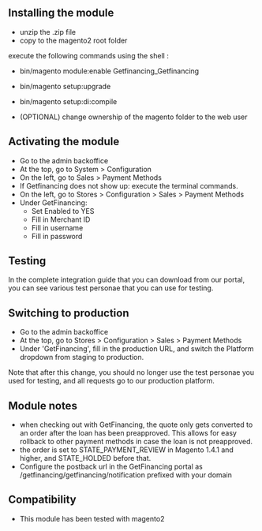 Installing the module
---------------------

- unzip the .zip file
- copy to the magento2 root folder

execute the following commands using the shell :


  - bin/magento module:enable Getfinancing_Getfinancing
  - bin/magento setup:upgrade
  - bin/magento setup:di:compile

  - (OPTIONAL) change ownership of the magento folder to the web user

Activating the module
---------------------
 - Go to the admin backoffice
 - At the top, go to System > Configuration
 - On the left, go to Sales > Payment Methods
 - If Getfinancing does not show up:
   execute the terminal commands.
 - On the left, go to Stores > Configuration > Sales > Payment Methods
 - Under GetFinancing:
   - Set Enabled to YES
   - Fill in Merchant ID
   - Fill in username
   - Fill in password


Testing
-------

In the complete integration guide that you can download from our portal,
you can see various test personae that you can use for testing.

Switching to production
-----------------------

 - Go to the admin backoffice
 - At the top, go to  Stores > Configuration > Sales > Payment Methods
 - Under 'GetFinancing', fill in the production URL, and switch the Platform
   dropdown from staging to production.

Note that after this change, you should no longer use the test personae you
used for testing, and all requests go to our production platform.

Module notes
------------
 - when checking out with GetFinancing, the quote only gets converted to
   an order after the loan has been preapproved.  This allows for easy
   rollback to other payment methods in case the loan is not preapproved.
 - the order is set to STATE_PAYMENT_REVIEW in Magento 1.4.1 and higher,
   and STATE_HOLDED before that.
 - Configure the postback url in the GetFinancing portal as
   /getfinancing/getfinancing/notification
   prefixed with your domain

Compatibility
-------------
 - This module has been tested with magento2
